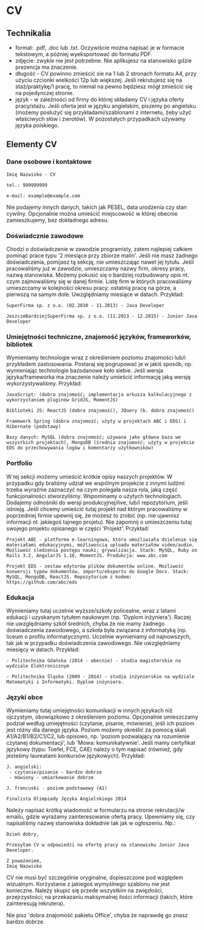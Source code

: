 # CV

## Technikalia

- format: .pdf, .doc lub .txt. Oczywiście można napisać je w formacie tekstowym, a później wyeksportować do formatu PDF.
- zdjęcie: zwykle nie jest potrzebne. Nie aplikujesz na stanowisko gdzie prezencja ma znaczenie.
- długość - CV powinno zmieścić sie na 1 lub 2 stronach formatu A4, przy użyciu czcionki wielkości 12p lub większej. Jeśli rekrutujesz się na staż/praktykę/1 pracę, to niemal na pewno będziesz mógł zmieścić się na pojedynczej stronie.
- język - w zależności od firmy do której składamy CV i języka oferty pracy/stażu. Jeśli oferta jest w języku angielskim, piszemy po angielsku (możemy posłużyć się przykładami/szablonami z internetu, żeby użyć właściwych słów i zwrotów). W pozostałych przypadkach używamy języka polskiego.

## Elementy CV

### Dane osobowe i kontaktowe

```
Imię Nazwisko - CV

tel.: 999999999

e-mail: example@example.com
```

Nie podajemy innych danych, takich jak PESEL, data urodzenia czy stan cywilny. Opcjonalnie można umieścić miejscowość w której obecnie zamieszkujemy, bez dokładnego adresu.

### Doświadcznie zawodowe

Chodzi o doświadczenie w zawodzie programisty, zatem najlepiej całkiem pominąć prace typu '2 miesiące przy zbiorze malin'. Jeśli nie masz żadnego doświadczenia, pomijasz tą sekcję, nie umieszczając nawet jej tytułu. Jeśli pracowaliśmy już w zawodzie, umieszczamy nazwy firm, okresy pracy, nazwą stanowiska. Możemy pokusić się o bardziej rozbudowany opis nt. czym zajmowaliśmy się w danej firmie. Listę firm w których pracowaliśmy umieszczamy w kolejności okresu pracy: ostatnią pracę na górze, a pierwszą na samym dole. Uwzględniamy miesiące w datach. Przykład:

```
SuperFirma sp. z o.o. (02.2010 - 11.2013) - Java Developer

JeszczeBardziejSuperFirma sp. z o.o. (11.2013 - 12.2015) - Junior Java Developer
```

### Umiejętności techniczne, znajomość języków, frameworków, bibliotek

Wymieniamy technologie wraz z określeniem poziomu znajomości lub/i przykładem zastosowania. Postaraj się pogrupować je w jakiś sposób, np. wymieniając technologie bazodanowe koło siebie. Jeśli wersja języka/frameworka ma znaczenie należy umieścić informację jaką wersję wykorzystywaliśmy. Przykład:

```
JavaScript: (dobra znajomość; implementacja arkusza kalkulacyjnego z wykorzystaniem pluginów GridJS, MomentJS)

Biblioteki JS: ReactJS (dobra znajomość), JQuery (b. dobra znajomość)

Framework Spring (dobra znajomość; użyty w projektach ABC i EDS) i Hibernate (podstawy)

Bazy danych: MySQL (dobra znajomość; używana jako główna baza we wszystkich projektach), MongoDB (średnia znajomość; użyty w projekcie EDS do przechowywania logów i komentarzy użytkowników)
```

### Portfolio

W tej sekcji możemy umieścić krótkie opisy naszych projektów. W przypadku gdy braliśmy udział we wspólnym projekcie z innymi ludźmi trzeba wyraźnie zaznaczyć na czym polegała nasza rola, jaką część funkcjonalności stworzyliśmy. Wspominamy o użytych technologiach. Dodajemy odnośniki do  wersji produkcyjnej/live, lub/i repozytorium, jeśli istnieją. Jeśli chcemy umieścić tutaj projekt nad którym pracowaliśmy w poprzedniej firmie upewnij się, że możesz to zrobić (np. nie ujawnisz informacji nt. jakiegoś tajnego projetu). Nie zapomnij o umieszczeniu tutaj swojego projektu opisanego w części 'Projekt'. Przykład:

```
Projekt ABC - platforma e-learningowa, która umożliwiała dzielenie się materiałami edukacyjnymi, możliwością uploadu materiałów video/audio. Możliwość śledzenia postępu nauki; grywalizacja. Stack: MySQL, Ruby on Rails 3.2, AngularJS 1.10, MomentJS. Produkcja: www.abc.com

Projekt EDS - zestaw edytorów plików dokumentów online. Możliwość konwersji typów dokumentów, importu/eksportu do Google Docs. Stack: MySQL, MongoDB, ReactJS. Repozytorium z kodem: https://github.com/abc/eds
```

### Edukacja

Wymieniamy tutaj uczelnie wyższe/szkoły policealne, wraz z latami edukacji i uzyskanym tytułem naukowym (np. 'Dyplom inżyniera'). Raczej nie uwzględniamy szkół średnich, chyba że nie mamy żadnego doświadczenia zawodowego, a szkoła była związana z informatyką (np. liceum o profilu informatycznym). Uczelnie wymieniamy od najnowszych, tak jak w przypadku doświadczenia zawodowego. Nie uwzględniamy miesięcy w datach. Przykład:

```
- Politechnika Gdańska (2014 - obecnie) - studia magisterskie na wydziale Elektronicznym

- Politechnika Śląska (2009 - 2014) - studia inżynierskie na wydziale Matematyki i Informatyki. Dyplom inżyniera.
```

### Języki obce

Wymieniamy tutaj umiejętności komunikacji w innych językach niż ojczystym, obowiązkowo z określeniem poziomu. Opcjonalnie umieszczamy podział według umiejętności (czytanie, pisanie, mówienie), jeśli ich poziom jest różny dla danego języka. Poziom możemy określić za pomocą skali A1/A2/B1/B2/C1/C2, lub opisowo, np. 'poziom pozwalający na rozumienie czytanej dokumentacji', lub 'Mowa: komunikatywnie'. Jeśli mamy certyfikat językowy (typu: Toefel, FCE, CAE) należy o tym napisać (również, gdy jesteśmy laureatami konkursów językowych). Przykład:

```
J. angielski:
 - czytanie/pisanie - bardzo dobrze
 - mówiony - umiarkowanie dobrze

J. francuski - poziom podstawowy (A1)

Finalista Olimpiady Języka Angielskiego 2014
```

Należy napisać krótką wiadomość w formularzu na stronie rekrutacji/w emailu, gdzie wyrażamy zainteresowanie ofertą pracy. Upewniamy się, czy napisaliśmy nazwę stanowiska dokładnie tak jak w ogłoszeniu. Np.:

```
Dzień dobry,

Przesyłam CV w odpowiedzi na ofertę pracy na stanowisku Junior Java Developer.

Z poważaniem,
Imię Nazwisko
```


CV nie musi być szczególnie oryginalne, dopieszczone pod względem wizualnym. Korzystanie z jakiegoś wymyślnego szablonu nie jest konieczne. Należy skupić się przede wszystkim na zwięzłości, przejrzystości; na przekazaniu maksymalnej ilości informacji (takich, które zainteresują rekrutera).

Nie pisz 'dobra znajomość pakietu Office', chyba że naprawdę go znasz bardzo dobrze.
